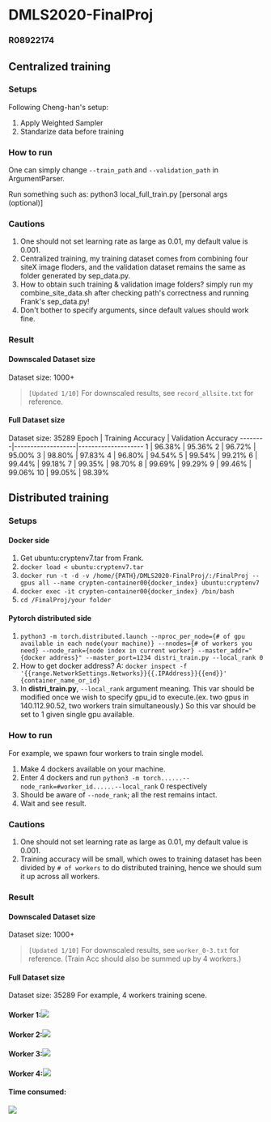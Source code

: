 # DMLS2020-FinalProj
### R08922174

## Centralized training
### Setups
Following Cheng-han's setup:
1. Apply Weighted Sampler
2. Standarize data before training

### How to run
One can simply change ```--train_path``` and ```--validation_path``` in ArgumentParser.

Run something such as: python3 local_full_train.py [personal args (optional)]

### Cautions
1. One should not set learning rate as large as 0.01, my default value is 0.001.
2. Centralized training, my training dataset comes from combining four siteX image floders, and the validation dataset remains the same as folder generated by sep_data.py.
3. How to obtain such training & validation image folders? 
    simply run my combine_site_data.sh after checking path's correctness and running Frank's sep_data.py!
4. Don't bother to specify arguments, since default values should work fine.

### Result
#### Downscaled Dataset size
Dataset size: 1000+
> ```[Updated 1/10]``` For downscaled results, see ```record_allsite.txt``` for reference.
#### Full Dataset size
Dataset size: 35289
Epoch   | Training Accuracy | Validation Accuracy
--------|-------------------|--------------------
1       |      96.38%       |        95.36%
2       |      96.72%       |        95.00%
3       |      98.80%       |        97.83%
4       |      96.80%       |        94.54%
5       |      99.54%       |        99.21%
6       |      99.44%       |        99.18%
7       |      99.35%       |        98.70%
8       |      99.69%       |        99.29%
9       |      99.46%       |        99.06%
10      |      99.05%       |        98.39%

## Distributed training
### Setups
#### Docker side
1. Get ubuntu:cryptenv7.tar from Frank.
2. ```docker load < ubuntu:cryptenv7.tar```
3. ```docker run -t -d -v /home/{PATH}/DMLS2020-FinalProj/:/FinalProj --gpus all --name crypten-container00{docker_index} ubuntu:cryptenv7```
4. ```docker exec -it crypten-container00{docker_index} /bin/bash```
5. ```cd /FinalProj/your folder```
#### Pytorch distributed side
1. ```python3 -m torch.distributed.launch --nproc_per_node={# of gpu available in each node(your machine)} --nnodes={# of workers you need} --node_rank={node index in current worker} --master_addr="{docker address}" --master_port=1234 distri_train.py --local_rank 0```
2. How to get docker address? 
    A: ```docker inspect -f '{{range.NetworkSettings.Networks}}{{.IPAddress}}{{end}}' {container_name_or_id}```
3. In **distri_train.py**, ```--local_rank``` argument meaning. This var should be modified once we wish to specify gpu_id to execute.(ex. two gpus in 140.112.90.52, two workers train simultaneously.) So this var should be set to 1 given single gpu available.

### How to run
For example, we spawn four workers to train single model.
1. Make 4 dockers available on your machine.
2. Enter 4 dockers and run ```python3 -m torch......--node_rank=#worker_id......--local_rank``` 0 respectively
3. Should be aware of ```--node_rank```; all the rest remains intact.
4. Wait and see result.

### Cautions
1. One should not set learning rate as large as 0.01, my default value is 0.001.
2. Training accuracy will be small, which owes to training dataset has been divided by ```# of workers``` to do distributed training, hence we should sum it up across all workers.

### Result
#### Downscaled Dataset size
Dataset size: 1000+
> ```[Updated 1/10]``` For downscaled results, see ```worker_0-3.txt``` for reference. (Train Acc should also be summed up by 4 workers.)
#### Full Dataset size
Dataset size: 35289
For example, 4 workers training scene.
#### Worker 1:![](https://i.imgur.com/saR4VZg.png)
#### Worker 2:![](https://i.imgur.com/zfrQkkt.png)
#### Worker 3:![](https://i.imgur.com/Q0yPTde.png)
#### Worker 4:![](https://i.imgur.com/KC7RQez.png)
#### Time consumed:
![](https://i.imgur.com/ZoEyFw0.png)
